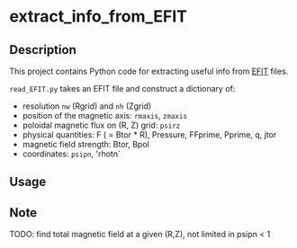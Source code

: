 # extract_info_from_EFIT

## Description
This project contains Python code for extracting useful info from [EFIT](https://fusion.gat.com/theory/Efit) files.

`read_EFIT.py` takes an EFIT file and construct a dictionary of:
* resolution `nw` (Rgrid) and `nh` (Zgrid)
* position of the magnetic axis: `rmaxis`, `zmaxis`
* poloidal magnetic flux on (R, Z) grid: `psirz`
* physical quantities: F ( = Btor * R), Pressure, FFprime, Pprime, q, jtor
* magnetic field strength: Btor, Bpol
* coordinates: `psipn`, 'rhotn`

## Usage

## Note
TODO: find total magnetic field at a given (R,Z), not limited in psipn < 1
